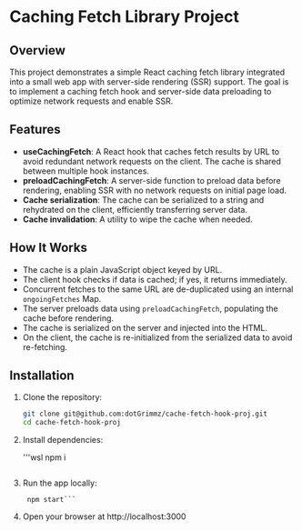 # Caching Fetch Library Project

## Overview

This project demonstrates a simple React caching fetch library integrated into a small web app with server-side rendering (SSR) support. The goal is to implement a caching fetch hook and server-side data preloading to optimize network requests and enable SSR.

## Features

- **useCachingFetch**: A React hook that caches fetch results by URL to avoid redundant network requests on the client. The cache is shared between multiple hook instances.
- **preloadCachingFetch**: A server-side function to preload data before rendering, enabling SSR with no network requests on initial page load.
- **Cache serialization**: The cache can be serialized to a string and rehydrated on the client, efficiently transferring server data.
- **Cache invalidation**: A utility to wipe the cache when needed.

## How It Works

- The cache is a plain JavaScript object keyed by URL.
- The client hook checks if data is cached; if yes, it returns immediately.
- Concurrent fetches to the same URL are de-duplicated using an internal `ongoingFetches` Map.
- The server preloads data using `preloadCachingFetch`, populating the cache before rendering.
- The cache is serialized on the server and injected into the HTML.
- On the client, the cache is re-initialized from the serialized data to avoid re-fetching.

## Installation

1. Clone the repository:

   ```bash
   git clone git@github.com:dotGrimmz/cache-fetch-hook-proj.git
   cd cache-fetch-hook-proj
   ```

2. Install dependencies:

   '''wsl
   npm i

   ```

   ```

3. Run the app locally:

   ````wsl
    npm start```
   ````

4. Open your browser at http://localhost:3000
